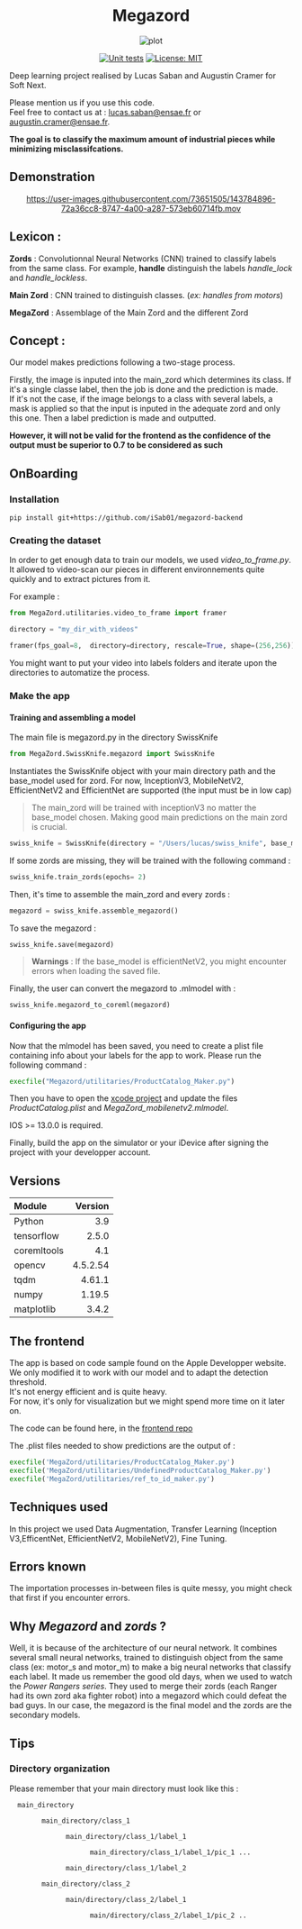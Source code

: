 <div align="center"> 

# Megazord
![plot](./ressources/megazord_pic.png?raw=true)

[![Unit tests](https://github.com/iSab01/megazord/actions/workflows/python-app.yml/badge.svg)](https://github.com/iSab01/megazord/actions/workflows/python-app.yml)
[![License: MIT](https://img.shields.io/badge/License-MIT-yellow.svg)](https://opensource.org/licenses/MIT)
</div>
<div align="left">
Deep learning project realised by Lucas Saban and Augustin Cramer for Soft Next. 

Please mention us if you use this code.  
Feel free to contact us at : lucas.saban@ensae.fr or augustin.cramer@ensae.fr. 

**The goal is to classify the maximum amount of industrial pieces while minimizing misclassifcations.**
      
## Demonstration
      
<div align="center"> 


https://user-images.githubusercontent.com/73651505/143784896-72a36cc8-8747-4a00-a287-573eb60714fb.mov

   
<div align="left"> 
      


## Lexicon :
 **Zords** : Convolutionnal Neural Networks (CNN) trained to classify labels from the same class.  For example,
 **handle** distinguish the labels *handle_lock* and *handle_lockless*. 

**Main Zord** : CNN trained to distinguish classes. (*ex: handles from motors*)

**MegaZord** : Assemblage of the Main Zord and the different Zord

## Concept :

Our model makes predictions following a two-stage process.

Firstly, the image is inputed into the main_zord which determines its class. If it's a single classe label, then 
the job is done and the prediction is made.   
If it's not the case, if the image belongs to a class with several labels, a mask is applied so that the input is 
inputed in the adequate zord and only this one. Then a label prediction is made and outputted.  

**However, it will not be valid for the frontend as the confidence of the output must be superior to 0.7 to be
considered as such**

## OnBoarding
      
### Installation

```
pip install git+https://github.com/iSab01/megazord-backend
```


### Creating the dataset

In order to get enough data to train our models, we used *video_to_frame.py*. It allowed to video-scan our pieces in
different environnements quite quickly and to extract pictures from it.

For example :
```python
from MegaZord.utilitaries.video_to_frame import framer

directory = "my_dir_with_videos"

framer(fps_goal=8,  directory=directory, rescale=True, shape=(256,256))
```
You might want to put your video into labels folders and iterate upon the directories to automatize the process.


### Make the app 
#### Training and assembling a model

The main file is megazord.py in the directory SwissKnife  
``` python
from MegaZord.SwissKnife.megazord import SwissKnife
```

Instantiates the SwissKnife object with your main directory path and the base_model used for zord.
For now, InceptionV3, MobileNetV2, EfficientNetV2 and EfficientNet are supported (the input must be in low cap)
>The main_zord will be trained with inceptionV3 no matter the base_model chosen. 
> Making good main predictions on the main zord is crucial.
``` python
swiss_knife = SwissKnife(directory = "/Users/lucas/swiss_knife", base_model = "mobilenetv2")
```
If some zords are missing, they will be trained with the following command :
```python
swiss_knife.train_zords(epochs= 2)
```
Then, it's time to assemble the main_zord and every zords : 
```python
megazord = swiss_knife.assemble_megazord()
```
To save the megazord : 
```python
swiss_knife.save(megazord)
```
>  **Warnings** : If the base_model is efficientNetV2, you might encounter errors when loading the saved file.


Finally, the user can convert the megazord to .mlmodel with :
```python
swiss_knife.megazord_to_coreml(megazord)
```

#### Configuring the app

Now that the mlmodel has been saved, you need to create a plist file containing info about your labels for the app to 
work.
Please run the following command : 

```python
execfile("Megazord/utilitaries/ProductCatalog_Maker.py")
```

Then you have to open the [xcode project](https://github.com/iSab01/megazord_frontend) and 
update the files *ProductCatalog.plist* and *MegaZord_mobilenetv2.mlmodel*.

IOS >= 13.0.0 is required.

Finally, build the app on the simulator or your iDevice after signing the project with your developper account. 

## Versions

| Module      | Version | 
| :---        |    ----:   |  
| Python      | 3.9        |
| tensorflow   | 2.5.0        | 
| coremltools      | 4.1        |
| opencv      | 4.5.2.54       |
| tqdm      | 4.61.1       |
| numpy      | 1.19.5     |
| matplotlib | 3.4.2  |

## The frontend

The app is based on code sample found on the Apple Developper website. We only modified it to work with our model and to
adapt the detection threshold.  
It's not energy efficient and is quite heavy.  
For now, it's only for visualization but we might spend more time on it later on.

The code can be found here, in the [frontend repo](https://github.com/iSab01/megazord_frontend)

The .plist files needed to show predictions are the output of :
```python
execfile('MegaZord/utilitaries/ProductCatalog_Maker.py')
execfile('MegaZord/utilitaries/UndefinedProductCatalog_Maker.py')
execfile('MegaZord/utilitaries/ref_to_id_maker.py')
```

## Techniques used

In this project we used Data Augmentation, Transfer Learning (Inception V3,EfficentNet, EfficientNetV2, MobileNetV2),
Fine Tuning.

      
## Errors known

The importation processes in-between files is quite messy, you might check that first if you encounter errors. 

## Why *Megazord* and *zords* ? 

Well, it is because of the architecture of our neural network. It combines several small neural networks, trained to 
distinguish object from the same class (ex: motor_s and motor_m) to make a big neural networks that classify each label.
It made us remember the good old days, when we used to watch the *Power Rangers series*. They used to merge their zords 
(each Ranger had its own zord aka fighter robot) into a megazord which could defeat the bad guys. In our case, the 
megazord is the final model and the zords are the secondary models.

## Tips

### Directory organization

Please remember that your main directory must look like this :

      main_directory

            main_directory/class_1

                  main_directory/class_1/label_1

                        main_directory/class_1/label_1/pic_1 ...

                  main_directory/class_1/label_2

            main_directory/class_2

                  main/directory/class_2/label_1

                        main/directory/class_2/label_1/pic_2 ..
    
